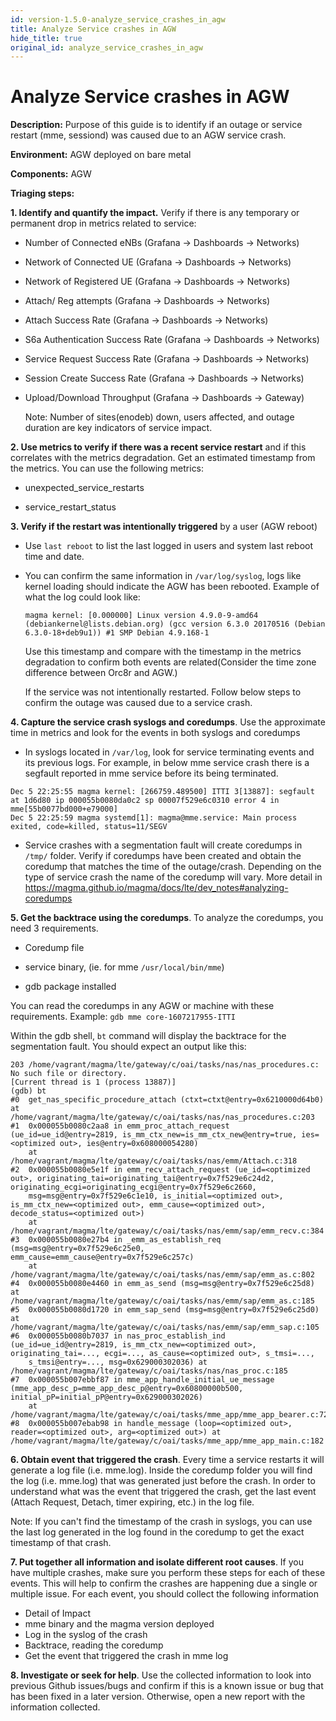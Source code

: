 ```yaml
---
id: version-1.5.0-analyze_service_crashes_in_agw
title: Analyze Service crashes in AGW
hide_title: true
original_id: analyze_service_crashes_in_agw
---
```

# Analyze Service crashes in AGW

**Description:** Purpose of this guide is to identify if an outage or service restart (mme, sessiond) was caused due
to an AGW service crash.

**Environment:** AGW deployed on bare metal

**Components:** AGW

**Triaging steps:**

**1.  Identify and quantify the impact.** Verify if there is any temporary or permanent drop in metrics related to
service:
  - Number of Connected eNBs (Grafana -> Dashboards -> Networks)

  - Network of Connected UE (Grafana -> Dashboards -> Networks)

  - Network of Registered UE (Grafana -> Dashboards -> Networks)

  - Attach/ Reg attempts (Grafana -> Dashboards -> Networks)

  - Attach Success Rate (Grafana -> Dashboards -> Networks)

  - S6a Authentication Success Rate (Grafana -> Dashboards -> Networks)

  - Service Request Success Rate (Grafana -> Dashboards -> Networks)

  - Session Create Success Rate (Grafana -> Dashboards -> Networks)

  - Upload/Download Throughput (Grafana -> Dashboards -> Gateway)

    Note: Number of sites(enodeb) down, users affected, and outage duration are key indicators of service impact.

**2. Use metrics to verify if there was a recent service restart** and if this correlates with the metrics degradation. Get an estimated timestamp from the metrics. You can use the following metrics:

  - unexpected_service_restarts

  - service_restart_status

**3. Verify if the restart was intentionally triggered** by a user (AGW reboot)

  - Use `last reboot` to list the last logged in users and system last reboot time and date.

  - You can confirm the same information in `/var/log/syslog`, logs like kernel loading should indicate the AGW has been rebooted. Example of what the log could look like:

    ```
    magma kernel: [0.000000] Linux version 4.9.0-9-amd64 (debiankernel@lists.debian.org) (gcc version 6.3.0 20170516 (Debian 6.3.0-18+deb9u1)) #1 SMP Debian 4.9.168-1
    ```

    Use this timestamp and compare with the timestamp in the metrics degradation to confirm both events are related(Consider the time zone difference between Orc8r and AGW.)

    If the service was not intentionally restarted. Follow below steps to confirm the outage was caused due to a service crash.

**4. Capture the service crash syslogs and coredumps**. Use the approximate time in metrics and look for the events in both syslogs and coredumps

  - In syslogs located in `/var/log`, look for service terminating events and its previous logs. For example, in below mme service crash there is a segfault reported in mme service before its being terminated.

  ```
  Dec 5 22:25:55 magma kernel: [266759.489500] ITTI 3[13887]: segfault at 1d6d80 ip 000055b0080da0c2 sp 00007f529e6c0310 error 4 in mme[55b0077bd000+e79000]
  Dec 5 22:25:59 magma systemd[1]: magma@mme.service: Main process exited, code=killed, status=11/SEGV
  ```

  - Service crashes with a segmentation fault will create coredumps in `/tmp/` folder. Verify if coredumps have been created and obtain the coredump that matches the time of the outage/crash. Depending on the type of service crash the name of the coredump will vary. More detail in https://magma.github.io/magma/docs/lte/dev_notes#analyzing-coredumps

**5. Get the backtrace using the coredumps**. To analyze the coredumps, you need 3 requirements.


  - Coredump file

  - service binary, (ie. for mme `/usr/local/bin/mme`)

  - gdb package installed

You can read the coredumps in any AGW or machine with these requirements. Example:  `gdb mme core-1607217955-ITTI`

Within the gdb shell, `bt` command will display the backtrace for the segmentation fault. You should expect
an output like this:

```
203	/home/vagrant/magma/lte/gateway/c/oai/tasks/nas/nas_procedures.c: No such file or directory.
[Current thread is 1 (process 13887)]
(gdb) bt
#0  get_nas_specific_procedure_attach (ctxt=ctxt@entry=0x6210000d64b0) at /home/vagrant/magma/lte/gateway/c/oai/tasks/nas/nas_procedures.c:203
#1  0x000055b0080c2aa8 in emm_proc_attach_request (ue_id=ue_id@entry=2819, is_mm_ctx_new=is_mm_ctx_new@entry=true, ies=<optimized out>, ies@entry=0x608000054280)
    at /home/vagrant/magma/lte/gateway/c/oai/tasks/nas/emm/Attach.c:318
#2  0x000055b0080e5e1f in emm_recv_attach_request (ue_id=<optimized out>, originating_tai=originating_tai@entry=0x7f529e6c24d2, originating_ecgi=originating_ecgi@entry=0x7f529e6c2660,
    msg=msg@entry=0x7f529e6c1e10, is_initial=<optimized out>, is_mm_ctx_new=<optimized out>, emm_cause=<optimized out>, decode_status=<optimized out>)
    at /home/vagrant/magma/lte/gateway/c/oai/tasks/nas/emm/sap/emm_recv.c:384
#3  0x000055b0080e27b4 in _emm_as_establish_req (msg=msg@entry=0x7f529e6c25e0, emm_cause=emm_cause@entry=0x7f529e6c257c)
    at /home/vagrant/magma/lte/gateway/c/oai/tasks/nas/emm/sap/emm_as.c:802
#4  0x000055b0080e4460 in emm_as_send (msg=msg@entry=0x7f529e6c25d8) at /home/vagrant/magma/lte/gateway/c/oai/tasks/nas/emm/sap/emm_as.c:185
#5  0x000055b0080d1720 in emm_sap_send (msg=msg@entry=0x7f529e6c25d0) at /home/vagrant/magma/lte/gateway/c/oai/tasks/nas/emm/sap/emm_sap.c:105
#6  0x000055b0080b7037 in nas_proc_establish_ind (ue_id=ue_id@entry=2819, is_mm_ctx_new=<optimized out>, originating_tai=..., ecgi=..., as_cause=<optimized out>, s_tmsi=...,
    s_tmsi@entry=..., msg=0x629000302036) at /home/vagrant/magma/lte/gateway/c/oai/tasks/nas/nas_proc.c:185
#7  0x000055b007ebbf87 in mme_app_handle_initial_ue_message (mme_app_desc_p=mme_app_desc_p@entry=0x60800000b500, initial_pP=initial_pP@entry=0x629000302026)
    at /home/vagrant/magma/lte/gateway/c/oai/tasks/mme_app/mme_app_bearer.c:727
#8  0x000055b007ebab98 in handle_message (loop=<optimized out>, reader=<optimized out>, arg=<optimized out>) at /home/vagrant/magma/lte/gateway/c/oai/tasks/mme_app/mme_app_main.c:182
```

**6. Obtain event that triggered the crash**. Every time a service restarts it will generate a log file (i.e. mme.log). Inside the coredump folder you will find the log (i.e. mme.log) that was generated just before the crash. In order to understand what was the event that triggered the crash, get the last event (Attach Request, Detach, timer expiring, etc.) in the log file.

Note: If you can't find the timestamp of the crash in syslogs, you can use the last log generated in the log found in the coredump to get the exact timestamp of that crash.

**7. Put together all information and isolate different root causes**. If you have multiple crashes, make sure you perform these steps for each of these events. This will help to confirm the crashes are happening due a single or multiple issue. For each event, you should collect the following information

  - Detail of Impact
  - mme binary and the magma version deployed
  - Log in the syslog of the crash
  - Backtrace, reading the coredump
  - Get the event that triggered the crash in mme log

**8. Investigate or seek for help**. Use the collected information to look into previous Github issues/bugs and confirm if this is a known issue or bug that has been fixed in a later version. Otherwise, open a new report with the information collected.
